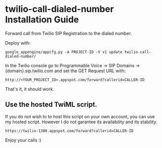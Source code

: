 # twilio-call-dialed-number Installation Guide
Forward call from Twilio SIP Registration to the dialed number.

Deploy with:
```
google_appengine/appcfg.py -A PROJECT-ID -V v1 update twilio-call-dialed-number/
```
    
In the Twilio console  go to Programmable Voice -> SIP Domains -> {domain}.sip.twilio.com and set the GET Request URL with:
```
http://<YOUR_PROJECT_ID>.appspot.com/forward?callerid=CALLER-ID
```

That's it, it should work.

## Use the hosted TwiML script.
If you do not wish to to host this script on your own account, you can use my hosted script. However I do not garantee its availability and its stability.
```
https://twilio-1380.appspot.com/forward?callerid=CALLER-ID
```

Enjoy your calls :)
